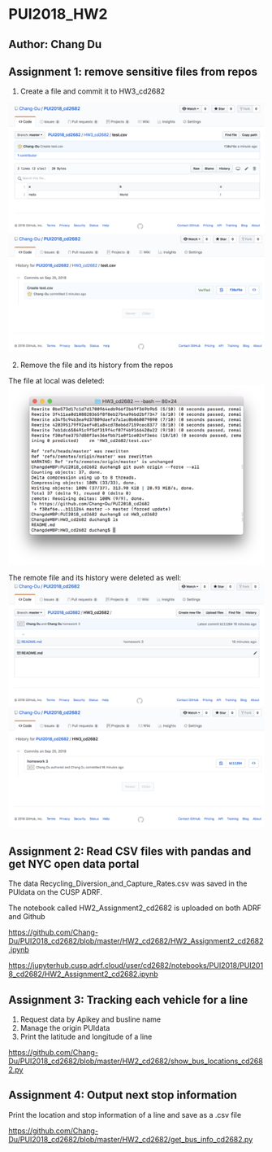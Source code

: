 # PUI2018_HW2
## Author: Chang Du

## Assignment 1: remove sensitive files from repos
1. Create a file and commit it to HW3_cd2682

![](https://github.com/Chang-Du/PUI2018_cd2682/blob/master/HW2_cd2682/1.%20create%20a%20file.png)
![](https://github.com/Chang-Du/PUI2018_cd2682/blob/master/HW2_cd2682/2.%20history1.png)

2. Remove the file and its history from the repos

The file at local was deleted:
![](https://github.com/Chang-Du/PUI2018_cd2682/blob/master/HW2_cd2682/3.%20ls%20HW3.png)

The remote file and its history were deleted as well:
![](https://github.com/Chang-Du/PUI2018_cd2682/blob/master/HW2_cd2682/4.%20repo%20after%20delete.png)
![](https://github.com/Chang-Du/PUI2018_cd2682/blob/master/HW2_cd2682/5.%20history2.png)

## Assignment 2: Read CSV files with pandas and get NYC open data portal
The data Recycling_Diversion_and_Capture_Rates.csv was saved in the PUIdata on the CUSP ADRF.

The notebook called HW2_Assignment2_cd2682 is uploaded on both ADRF and Github

https://github.com/Chang-Du/PUI2018_cd2682/blob/master/HW2_cd2682/HW2_Assignment2_cd2682.ipynb

https://jupyterhub.cusp.adrf.cloud/user/cd2682/notebooks/PUI2018/PUI2018_cd2682/HW2_Assignment2_cd2682.ipynb

## Assignment 3: Tracking each vehicle for a line
1. Request data by Apikey and busline name
2. Manage the origin PUIdata
3. Print the latitude and longitude of a line

https://github.com/Chang-Du/PUI2018_cd2682/blob/master/HW2_cd2682/show_bus_locations_cd2682.py

## Assignment 4: Output next stop information
Print the location and stop information of a line and save as a .csv file

https://github.com/Chang-Du/PUI2018_cd2682/blob/master/HW2_cd2682/get_bus_info_cd2682.py
